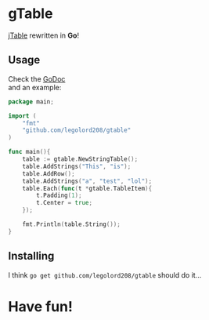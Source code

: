 # gTable
[jTable](https://krake.one/table) rewritten in **Go**!  

## Usage
Check the [GoDoc](https://godoc.org/github.com/LEGOlord208/gtable)  
and an example:
```Go
package main;

import (
	"fmt"
	"github.com/legolord208/gtable"
)

func main(){
	table := gtable.NewStringTable();
	table.AddStrings("This", "is");
	table.AddRow();
	table.AddStrings("a", "test", "lol");
	table.Each(func(t *gtable.TableItem){
		t.Padding(1);
		t.Center = true;
	});

	fmt.Println(table.String());
}
```

## Installing
I think `go get github.com/legolord208/gtable` should do it...  

# Have fun!
